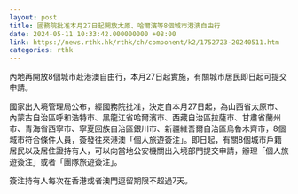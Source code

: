 ```yaml
---
layout: post
title: 國務院批准本月27日起開放太原、哈爾濱等8個城市港澳自由行
date: 2024-05-11 10:33:42.000000000 +08:00
link: https://news.rthk.hk/rthk/ch/component/k2/1752723-20240511.htm
categories: rthk
---
```


內地再開放8個城市赴港澳自由行，本月27日起實施，有關城市居民即日起可提交申請。

國家出入境管理局公布，經國務院批准，決定自本月27日起，為山西省太原市、內蒙古自治區呼和浩特市、黑龍江省哈爾濱市、西藏自治區拉薩市、甘肅省蘭州市、青海省西寧市、寧夏回族自治區銀川市、新疆維吾爾自治區烏魯木齊市，8個城市符合條件人員，簽發往來港澳「個人旅遊簽注」。即日起，有關8個城市戶籍居民以及居住證持有人，可以向當地公安機關出入境部門提交申請，辦理「個人旅遊簽注」或者「團隊旅遊簽注」。

簽注持有人每次在香港或者澳門逗留期限不超過7天。
